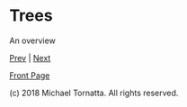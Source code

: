 # Trees

An overview

[Prev](hash_table.md) | [Next](bst.md)

[Front Page](README.md)

(c) 2018 Michael Tornatta. All rights reserved.
